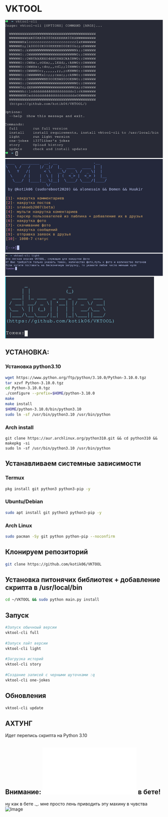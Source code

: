 # VKTOOL


![Image](img/1.png)
![Image](img/2.png)
![Image](img/3.png)
![Image](img/4.png)

## УСТАНОВКА:
### Установка python3.10 
```zsh
wget https://www.python.org/ftp/python/3.10.0/Python-3.10.0.tgz 
tar xzvf Python-3.10.0.tgz 
cd Python-3.10.0.tgz 
./configure --prefix=$HOME/python-3.10.0
make
make install
$HOME/python-3.10.0/bin/python3.10
sudo ln -sf /usr/bin/python3.10 /usr/bin/python
```

### Arch install
```
git clone https://aur.archlinux.org/python310.git && cd python310 && makepkg -si
sudo ln -sf /usr/bin/python3.10 /usr/bin/python

```
## Устанавливаем системные зависимости
### Termux

```zsh
pkg install git python3 python3-pip -y
```

### Ubuntu/Debian
```zsh
sudo apt install git python3 python3-pip -y
```

### Arch Linux
```zsh
sudo pacman -Sy git python python-pip --noconfirm
```

## Клонируем репозиторий
```zsh
git clone https://github.com/kotik06/VKTOOL
```

## Установка питонячих библиотек + добавление скрипта в /usr/local/bin
```zsh
cd ~/VKTOOL && sudo python main.py install
``` 
## Запуск
```zsh
#Запуск обычноый версии
vktool-cli full 

#Запуск лайт версии
vktool-cli light

#Загрузка историй
vktool-cli story

#Создание записей с черными шуточками :q
vktool-cli one-jokes
```

## Обновления
```zsh
vktool-cli update
```

## АХТУНГ 

Идет перепись скрипта на Python 3.10



## Внимание: ![srakoeb2007](srakoeb2007.py) в бете! 
ну как в бете ._. 
мне просто лень приводить эту махину в чувства
![Image](https://im0-tub-ru.yandex.net/i?id=abb5fe5771dc6f9e9b734423eeae7d3c&n=13)
